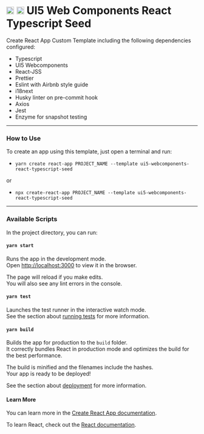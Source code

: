 # <img src="https://simpleicons.org/icons/react.svg" width="20" alt="React Icon"> <img src="https://simpleicons.org/icons/typescript.svg" width="20" alt="Typescript Icon"> UI5 Web Components React Typescript Seed

Create React App Custom Template including the following dependencies configured:

- Typescript
- UI5 Webcomponents
- React-JSS
- Prettier
- Eslint with Airbnb style guide
- i18next
- Husky linter on pre-commit hook
- Axios
- Jest
- Enzyme for snapshot testing

---

### How to Use

To create an app using this template, just open a terminal and run:

- `yarn create react-app PROJECT_NAME --template ui5-webcomponents-react-typescript-seed`

or

- `npx create-react-app PROJECT_NAME --template ui5-webcomponents-react-typescript-seed`

---

### Available Scripts

In the project directory, you can run:

#### `yarn start`

Runs the app in the development mode.<br />
Open [http://localhost:3000](http://localhost:3000) to view it in the browser.

The page will reload if you make edits.<br />
You will also see any lint errors in the console.

#### `yarn test`

Launches the test runner in the interactive watch mode.<br />
See the section about [running tests](https://facebook.github.io/create-react-app/docs/running-tests) for more information.

#### `yarn build`

Builds the app for production to the `build` folder.<br />
It correctly bundles React in production mode and optimizes the build for the best performance.

The build is minified and the filenames include the hashes.<br />
Your app is ready to be deployed!

See the section about [deployment](https://facebook.github.io/create-react-app/docs/deployment) for more information.

#### Learn More

You can learn more in the [Create React App documentation](https://facebook.github.io/create-react-app/docs/getting-started).

To learn React, check out the [React documentation](https://reactjs.org/).
